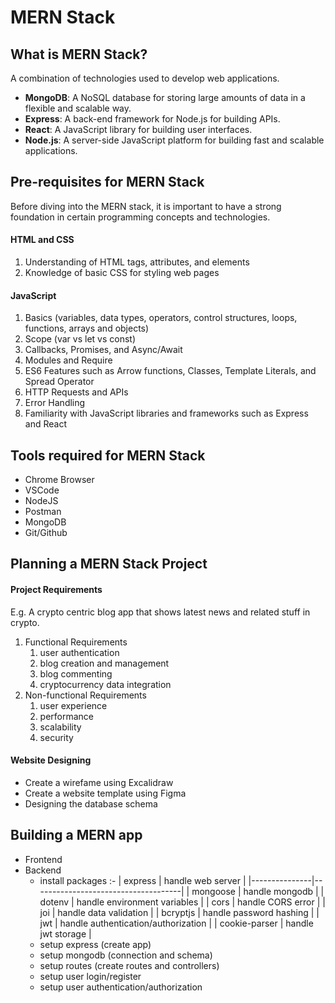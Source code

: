 # MERN Stack

## What is MERN Stack?

A combination of technologies used to develop web applications.

- **MongoDB**: A NoSQL database for storing large amounts of data in a flexible and scalable way.
- **Express**: A back-end framework for Node.js for building APIs.
- **React**: A JavaScript library for building user interfaces.
- **Node.js**: A server-side JavaScript platform for building fast and scalable applications.

## Pre-requisites for MERN Stack

Before diving into the MERN stack, it is important to have a strong foundation in certain programming concepts and technologies.

#### HTML and CSS

1. Understanding of HTML tags, attributes, and elements
2. Knowledge of basic CSS for styling web pages

#### JavaScript

1. Basics (variables, data types, operators, control structures, loops, functions, arrays and objects)
2. Scope (var vs let vs const)
3. Callbacks, Promises, and Async/Await
4. Modules and Require
5. ES6 Features such as Arrow functions, Classes, Template Literals, and Spread Operator
6. HTTP Requests and APIs
7. Error Handling
8. Familiarity with JavaScript libraries and frameworks such as Express and React

## Tools required for MERN Stack

- Chrome Browser
- VSCode
- NodeJS
- Postman
- MongoDB
- Git/Github

## Planning a MERN Stack Project

#### Project Requirements

E.g. A crypto centric blog app that shows latest news and related stuff in crypto.

1. Functional Requirements
   1. user authentication
   2. blog creation and management
   3. blog commenting
   4. cryptocurrency data integration
2. Non-functional Requirements
   1. user experience
   2. performance
   3. scalability
   4. security

#### Website Designing

- Create a wirefame using Excalidraw
- Create a website template using Figma
- Designing the database schema

## Building a MERN app

- Frontend
- Backend
  - install packages :-
    | express       | handle web server                   |
    |---------------|-------------------------------------|
    | mongoose      | handle mongodb                      |
    | dotenv        | handle environment variables        |
    | cors          | handle CORS error                   |
    | joi           | handle data validation              |
    | bcryptjs      | handle password hashing             |
    | jwt           | handle authentication/authorization |
    | cookie-parser | handle jwt storage |
  - setup express (create app)
  - setup mongodb (connection and schema)
  - setup routes (create routes and controllers)
  - setup user login/register
  - setup user authentication/authorization
